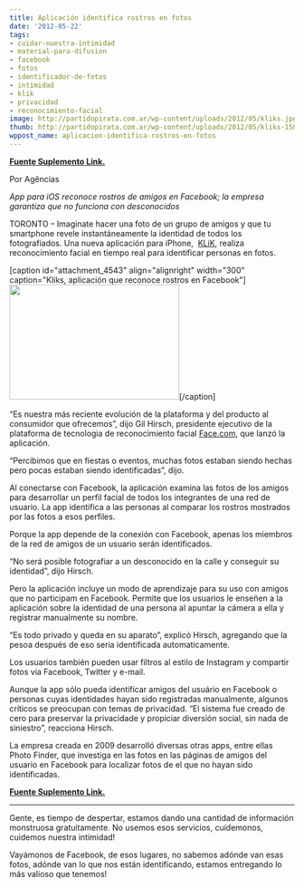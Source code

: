 ```yaml
---
title: Aplicación identifica rostros en fotos
date: '2012-05-22'
tags:
- cuidar-nuestra-intimidad
- material-para-difusion
- facebook
- fotos
- identificador-de-fotos
- intimidad
- klik
- privacidad
- reconocimiento-facial
image: http://partidopirata.com.ar/wp-content/uploads/2012/05/kliks.jpg
thumb: http://partidopirata.com.ar/wp-content/uploads/2012/05/kliks-150x150.jpg
wppost_name: aplicacion-identifica-rostros-en-fotos
---
```


<strong><a href="http://blogs.estadao.com.br/link/aplicativo-identifica-rostos-em-fotos/" target="_blank">Fuente Suplemento Link.</a></strong>

Por Agências

<em>App para iOS reconoce rostros de amigos en Facebook; la empresa garantiza que no funciona con desconocidos</em>

TORONTO – Imaginate hacer una foto de un grupo de amigos y que tu smartphone revele instantáneamente la identidad de todos los fotografiados. Una nueva aplicación para iPhone,  <a href="http://itunes.apple.com/us/app/klik-by-face.com/id484990787?mt=8">KLiK</a>, realiza reconocimiento facial en tiempo real para identificar personas en fotos.

[caption id="attachment_4543" align="alignright" width="300" caption="Kliks, aplicación que reconoce rostros en Facebook"]<a href="http://partidopirata.com.ar/wp-content/uploads/2012/05/kliks.jpg"><img class="size-medium wp-image-4543" title="kliks" src="http://partidopirata.com.ar/wp-content/uploads/2012/05/kliks-300x203.jpg" alt="" width="300" height="203" /></a>[/caption]

“Es nuestra más reciente evolución de la plataforma y del producto al consumidor que ofrecemos”, dijo Gil Hirsch, presidente ejecutivo de la plataforma de tecnologia de reconocimiento facial <a href="http://face.com/">Face.com</a>, que lanzó la aplicación.

“Percibimos que en fiestas o eventos, muchas fotos estaban siendo hechas pero pocas estaban siendo identificadas”, dijo.

Al conectarse con Facebook, la aplicación examina las fotos de los amigos para desarrollar un perfil facial de todos los integrantes de una red de usuario. La app identifica a las personas al comparar los rostros mostrados por las fotos a esos perfiles.

Porque la app depende de la conexión con Facebook, apenas los miembros de la red de amigos de un usuario serán identificados.

“No será posible fotografiar a un desconocido en la calle y conseguir su identidad”, dijo Hirsch.

Pero la aplicación incluye un modo de aprendizaje para su uso con amigos que no participam en Facebook. Permite que los usuarios le enseñen a la aplicación sobre la identidad de una persona al apuntar la cámera a ella y registrar manualmente su nombre.

“Es todo privado y queda en su aparato”, explicó Hirsch, agregando que la pesoa después de eso seria identificada automaticamente.

Los usuarios también pueden usar filtros al estilo de Instagram y compartir fotos via Facebook, Twitter y e-mail.

Aunque la app sólo pueda identificar amigos del usuário en Facebook o personas cuyas identidades hayan sido registradas manualmente, algunos críticos se preocupan con temas de privacidad. “El sistema fue creado de cero para preservar la privacidade y propiciar diversión social, sin nada de siniestro”, reacciona Hirsch.

La empresa creada en 2009 desarrolló diversas otras apps, entre ellas Photo Finder, que investiga en las fotos en las páginas de amigos del usuario en Facebook para localizar fotos de el que no hayan sido identificadas.

<strong><a href="http://blogs.estadao.com.br/link/aplicativo-identifica-rostos-em-fotos/" target="_blank">Fuente Suplemento Link.</a></strong>

<hr />

Gente, es tiempo de despertar, estamos dando una cantidad de información monstruosa gratuitamente. No usemos esos servicios, cuídemonos, cuidemos nuestra intimidad!

Vayámonos de Facebook, de esos lugares, no sabemos adónde van esas fotos, adónde van lo que nos están identificando, estamos entregando lo más valioso que tenemos!
